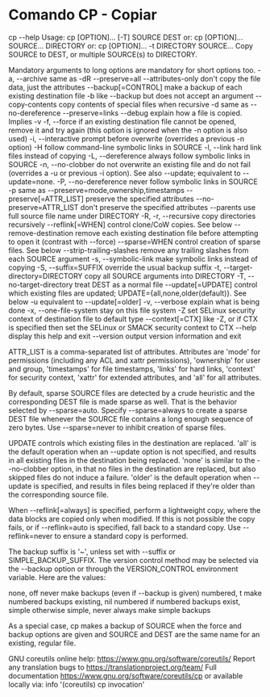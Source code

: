 # Comando CP - Copiar
cp --help
Usage: cp [OPTION]... [-T] SOURCE DEST
  or:  cp [OPTION]... SOURCE... DIRECTORY
  or:  cp [OPTION]... -t DIRECTORY SOURCE...
Copy SOURCE to DEST, or multiple SOURCE(s) to DIRECTORY.

Mandatory arguments to long options are mandatory for short options too.
  -a, --archive                same as -dR --preserve=all
      --attributes-only        don't copy the file data, just the attributes
      --backup[=CONTROL]       make a backup of each existing destination file
  -b                           like --backup but does not accept an argument
      --copy-contents          copy contents of special files when recursive
  -d                           same as --no-dereference --preserve=links
      --debug                  explain how a file is copied.  Implies -v
  -f, --force                  if an existing destination file cannot be
                                 opened, remove it and try again (this option
                                 is ignored when the -n option is also used)
  -i, --interactive            prompt before overwrite (overrides a previous -n
                                  option)
  -H                           follow command-line symbolic links in SOURCE
  -l, --link                   hard link files instead of copying
  -L, --dereference            always follow symbolic links in SOURCE
  -n, --no-clobber             do not overwrite an existing file and do not fail
                                 (overrides a -u or previous -i option). See also
                                 --update; equivalent to --update=none.
  -P, --no-dereference         never follow symbolic links in SOURCE
  -p                           same as --preserve=mode,ownership,timestamps
      --preserve[=ATTR_LIST]   preserve the specified attributes
      --no-preserve=ATTR_LIST  don't preserve the specified attributes
      --parents                use full source file name under DIRECTORY
  -R, -r, --recursive          copy directories recursively
      --reflink[=WHEN]         control clone/CoW copies. See below
      --remove-destination     remove each existing destination file before
                                 attempting to open it (contrast with --force)
      --sparse=WHEN            control creation of sparse files. See below
      --strip-trailing-slashes  remove any trailing slashes from each SOURCE
                                 argument
  -s, --symbolic-link          make symbolic links instead of copying
  -S, --suffix=SUFFIX          override the usual backup suffix
  -t, --target-directory=DIRECTORY  copy all SOURCE arguments into DIRECTORY
  -T, --no-target-directory    treat DEST as a normal file
  --update[=UPDATE]            control which existing files are updated;
                                 UPDATE={all,none,older(default)}.  See below
  -u                           equivalent to --update[=older]
  -v, --verbose                explain what is being done
  -x, --one-file-system        stay on this file system
  -Z                           set SELinux security context of destination
                                 file to default type
      --context[=CTX]          like -Z, or if CTX is specified then set the
                                 SELinux or SMACK security context to CTX
      --help        display this help and exit
      --version     output version information and exit

ATTR_LIST is a comma-separated list of attributes. Attributes are 'mode' for
permissions (including any ACL and xattr permissions), 'ownership' for user
and group, 'timestamps' for file timestamps, 'links' for hard links, 'context'
for security context, 'xattr' for extended attributes, and 'all' for all
attributes.

By default, sparse SOURCE files are detected by a crude heuristic and the
corresponding DEST file is made sparse as well.  That is the behavior
selected by --sparse=auto.  Specify --sparse=always to create a sparse DEST
file whenever the SOURCE file contains a long enough sequence of zero bytes.
Use --sparse=never to inhibit creation of sparse files.

UPDATE controls which existing files in the destination are replaced.
'all' is the default operation when an --update option is not specified,
and results in all existing files in the destination being replaced.
'none' is similar to the --no-clobber option, in that no files in the
destination are replaced, but also skipped files do not induce a failure.
'older' is the default operation when --update is specified, and results
in files being replaced if they're older than the corresponding source file.

When --reflink[=always] is specified, perform a lightweight copy, where the
data blocks are copied only when modified.  If this is not possible the copy
fails, or if --reflink=auto is specified, fall back to a standard copy.
Use --reflink=never to ensure a standard copy is performed.

The backup suffix is '~', unless set with --suffix or SIMPLE_BACKUP_SUFFIX.
The version control method may be selected via the --backup option or through
the VERSION_CONTROL environment variable.  Here are the values:

  none, off       never make backups (even if --backup is given)
  numbered, t     make numbered backups
  existing, nil   numbered if numbered backups exist, simple otherwise
  simple, never   always make simple backups

As a special case, cp makes a backup of SOURCE when the force and backup
options are given and SOURCE and DEST are the same name for an existing,
regular file.

GNU coreutils online help: <https://www.gnu.org/software/coreutils/>
Report any translation bugs to <https://translationproject.org/team/>
Full documentation <https://www.gnu.org/software/coreutils/cp>
or available locally via: info '(coreutils) cp invocation'
